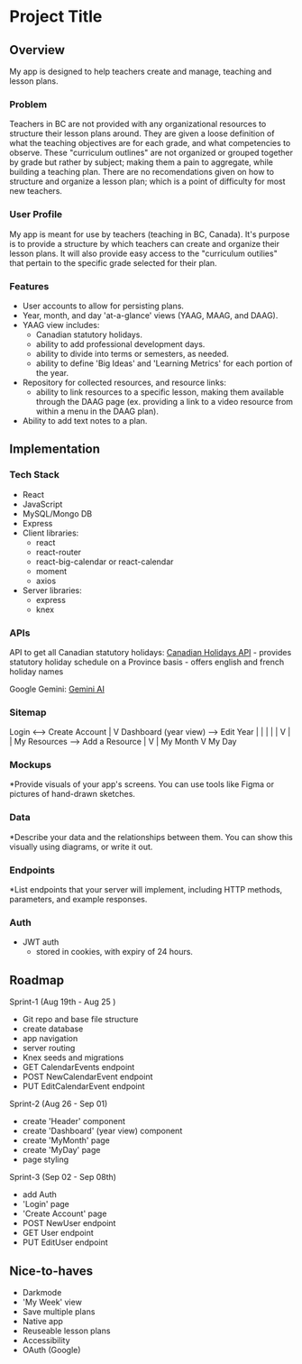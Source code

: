 # Project Title

## Overview

My app is designed to help teachers create and manage, teaching and lesson plans.

### Problem

Teachers in BC are not provided with any organizational resources to structure their lesson plans around. They are given a loose definition of what the teaching objectives are for each grade, and what competencies to observe. These "curriculum outlines" are not organized or grouped together by grade but rather by subject; making them a pain to aggregate, while building a teaching plan. There are no recomendations given on how to structure and organize a lesson plan; which is a point of difficulty for most new teachers.

### User Profile

My app is meant for use by teachers (teaching in BC, Canada). It's purpose is to provide a structure by which teachers can create and organize their lesson plans. It will also provide easy access to the "curriculum outilies" that pertain to the specific grade selected for their plan.

### Features

-   User accounts to allow for persisting plans.
-   Year, month, and day 'at-a-glance' views (YAAG, MAAG, and DAAG).
-   YAAG view includes:
    -   Canadian statutory holidays.
    -   ability to add professional development days.
    -   ability to divide into terms or semesters, as needed.
    -   ability to define 'Big Ideas' and 'Learning Metrics' for each portion of the year.
-   Repository for collected resources, and resource links:
    -   ability to link resources to a specific lesson, making them available through the DAAG page (ex. providing a link to a video resource from within a menu in the DAAG plan).
-   Ability to add text notes to a plan.

## Implementation

### Tech Stack

-   React
-   JavaScript
-   MySQL/Mongo DB
-   Express
-   Client libraries:
    -   react
    -   react-router
    -   react-big-calendar or react-calendar
    -   moment
    -   axios
-   Server libraries:
    -   express
    -   knex

### APIs

API to get all Canadian statutory holidays:
[Canadian Holidays API](https://canada-holidays.ca/api/v1/) - provides statutory holiday schedule on a Province basis - offers english and french holiday names

Google Gemini:
[Gemini AI](https://ai.google.dev/gemini-api/docs)

### Sitemap

Login <--> Create Account
|
V
Dashboard (year view) --> Edit Year
| | |
| | V
| | My Resources --> Add a Resource
| V
| My Month
V
My Day

### Mockups

\*Provide visuals of your app's screens. You can use tools like Figma or pictures of hand-drawn sketches.

### Data

\*Describe your data and the relationships between them. You can show this visually using diagrams, or write it out.

### Endpoints

\*List endpoints that your server will implement, including HTTP methods, parameters, and example responses.

### Auth

-   JWT auth
    -   stored in cookies, with expiry of 24 hours.

## Roadmap

Sprint-1 (Aug 19th - Aug 25 )

-   Git repo and base file structure
-   create database
-   app navigation
-   server routing
-   Knex seeds and migrations
-   GET CalendarEvents endpoint
-   POST NewCalendarEvent endpoint
-   PUT EditCalendarEvent endpoint

Sprint-2 (Aug 26 - Sep 01)

-   create 'Header' component
-   create 'Dashboard' (year view) component
-   create 'MyMonth' page
-   create 'MyDay' page
-   page styling

Sprint-3 (Sep 02 - Sep 08th)

-   add Auth
-   'Login' page
-   'Create Account' page
-   POST NewUser endpoint
-   GET User endpoint
-   PUT EditUser endpoint

## Nice-to-haves

-   Darkmode
-   'My Week' view
-   Save multiple plans
-   Native app
-   Reuseable lesson plans
-   Accessibility
-   OAuth (Google)
